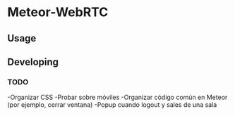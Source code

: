 

# Meteor-WebRTC



## Usage



## Developing



### TODO

-Organizar CSS
-Probar sobre móviles
-Organizar código común en Meteor (por ejemplo, cerrar ventana)
-Popup cuando logout y sales de una sala

